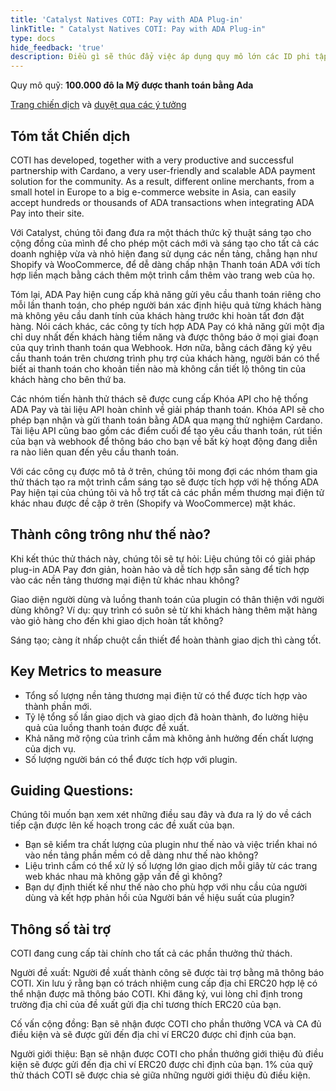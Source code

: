 ```yaml
---
title: 'Catalyst Natives COTI: Pay with ADA Plug-in'
linkTitle: " Catalyst Natives COTI: Pay with ADA Plug-in"
type: docs
hide_feedback: 'true'
description: Điều gì sẽ thúc đẩy việc áp dụng quy mô lớn các ID phi tập trung trên Cardano?
---
```


Quy mô quỹ: **100.000 đô la Mỹ được thanh toán bằng Ada**

[Trang chiến dịch](https://cardano.ideascale.com/a/campaign-home/26256) và [duyệt qua các ý tưởng](https://cardano.ideascale.com/a/ideas/top/campaign-filter/byids/campaigns/26256/stage/unspecified)

## Tóm tắt Chiến dịch

COTI has developed, together with a very productive and successful partnership with Cardano, a very user-friendly and scalable ADA payment solution for the community. As a result, different online merchants, from a small hotel in Europe to a big e-commerce website in Asia, can easily accept hundreds or thousands of ADA transactions when integrating ADA Pay into their site.

Với Catalyst, chúng tôi đang đưa ra một thách thức kỹ thuật sáng tạo cho cộng đồng của mình để cho phép một cách mới và sáng tạo cho tất cả các doanh nghiệp vừa và nhỏ hiện đang sử dụng các nền tảng, chẳng hạn như Shopify và WooCommerce, để dễ dàng chấp nhận Thanh toán ADA với tích hợp liền mạch bằng cách thêm một trình cắm thêm vào trang web của họ.

Tóm lại, ADA Pay hiện cung cấp khả năng gửi yêu cầu thanh toán riêng cho mỗi lần thanh toán, cho phép người bán xác định hiệu quả từng khách hàng mà không yêu cầu danh tính của khách hàng trước khi hoàn tất đơn đặt hàng. Nói cách khác, các công ty tích hợp ADA Pay có khả năng gửi một địa chỉ duy nhất đến khách hàng tiềm năng và được thông báo ở mọi giai đoạn của quy trình thanh toán qua Webhook. Hơn nữa, bằng cách đăng ký yêu cầu thanh toán trên chương trình phụ trợ của khách hàng, người bán có thể biết ai thanh toán cho khoản tiền nào mà không cần tiết lộ thông tin của khách hàng cho bên thứ ba.

Các nhóm tiến hành thử thách sẽ được cung cấp Khóa API cho hệ thống ADA Pay và tài liệu API hoàn chỉnh về giải pháp thanh toán. Khóa API sẽ cho phép bạn nhận và gửi thanh toán bằng ADA qua mạng thử nghiệm Cardano. Tài liệu API cũng bao gồm các điểm cuối để tạo yêu cầu thanh toán, rút tiền của bạn và webhook để thông báo cho bạn về bất kỳ hoạt động đang diễn ra nào liên quan đến yêu cầu thanh toán.

Với các công cụ được mô tả ở trên, chúng tôi mong đợi các nhóm tham gia thử thách tạo ra một trình cắm sáng tạo sẽ được tích hợp với hệ thống ADA Pay hiện tại của chúng tôi và hỗ trợ tất cả các phần mềm thương mại điện tử khác nhau được đề cập ở trên (Shopify và WooCommerce) mặt khác.

## Thành công trông như thế nào?

Khi kết thúc thử thách này, chúng tôi sẽ tự hỏi: Liệu chúng tôi có giải pháp plug-in ADA Pay đơn giản, hoàn hảo và dễ tích hợp sẵn sàng để tích hợp vào các nền tảng thương mại điện tử khác nhau không?

Giao diện người dùng và luồng thanh toán của plugin có thân thiện với người dùng không? Ví dụ: quy trình có suôn sẻ từ khi khách hàng thêm mặt hàng vào giỏ hàng cho đến khi giao dịch hoàn tất không?

Sáng tạo; càng ít nhấp chuột cần thiết để hoàn thành giao dịch thì càng tốt.

## Key Metrics to measure

- Tổng số lượng nền tảng thương mại điện tử có thể được tích hợp vào thành phần mới.
- Tỷ lệ tổng số lần giao dịch và giao dịch đã hoàn thành, đo lường hiệu quả của luồng thanh toán được đề xuất.
- Khả năng mở rộng của trình cắm mà không ảnh hưởng đến chất lượng của dịch vụ.
- Số lượng người bán có thể được tích hợp với plugin.

## Guiding Questions:

Chúng tôi muốn bạn xem xét những điều sau đây và đưa ra lý do về cách tiếp cận được lên kế hoạch trong các đề xuất của bạn.

- Bạn sẽ kiểm tra chất lượng của plugin như thế nào và việc triển khai nó vào nền tảng phần mềm có dễ dàng như thế nào không?
- Liệu trình cắm có thể xử lý số lượng lớn giao dịch mỗi giây từ các trang web khác nhau mà không gặp vấn đề gì không?
- Bạn dự định thiết kế như thế nào cho phù hợp với nhu cầu của người dùng và kết hợp phản hồi của Người bán về hiệu suất của plugin?

## Thông số tài trợ

COTI đang cung cấp tài chính cho tất cả các phần thưởng thử thách.

Người đề xuất: Người đề xuất thành công sẽ được tài trợ bằng mã thông báo COTI. Xin lưu ý rằng bạn có trách nhiệm cung cấp địa chỉ ERC20 hợp lệ có thể nhận được mã thông báo COTI. Khi đăng ký, vui lòng chỉ định trong trường địa chỉ của đề xuất gửi địa chỉ tương thích ERC20 của bạn.

Cố vấn cộng đồng: Bạn sẽ nhận được COTI cho phần thưởng VCA và CA đủ điều kiện và sẽ được gửi đến địa chỉ ví ERC20 được chỉ định của bạn.

Người giới thiệu: Bạn sẽ nhận được COTI cho phần thưởng giới thiệu đủ điều kiện sẽ được gửi đến địa chỉ ví ERC20 được chỉ định của bạn. 1% của quỹ thử thách COTI sẽ được chia sẻ giữa những người giới thiệu đủ điều kiện.
